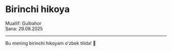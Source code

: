 # Birinchi hikoya

Muallif: Gulbahor  
Sana: 29.08.2025  

---

Bu mening birinchi hikoyam o'zbek tilida! 🎉
